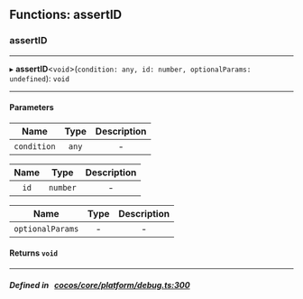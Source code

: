 ## Functions: assertID

### assertID


___
▸ **assertID**<`void`\>(`condition: any, id: number, optionalParams: undefined`): `void`
___


#### Parameters

| Name | Type | Description |
| :------: | :------: | :------: |
| `condition` | `any` | - |

| Name | Type | Description |
| :------: | :------: | :------: |
| `id` | `number` | - |

| Name | Type | Description |
| :------: | :------: | :------: |
| `optionalParams` | - | - |


#### Returns `void` 
___


##### Defined in &nbsp;   [cocos/core/platform/debug.ts:300](https://github.com/cocos-creator/engine/blob/c7bf6b8a9/cocos/core/platform/debug.ts#L300)&nbsp;
